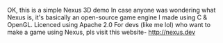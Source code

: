 OK, this is a simple Nexus 3D demo
In case anyone was wondering what Nexus is, it's basically an open-source game engine I made using C & OpenGL.
Licenced using Apache 2.0
For devs (like me lol) who want to make a game using Nexus, pls visit this website- http://nexus.dev
